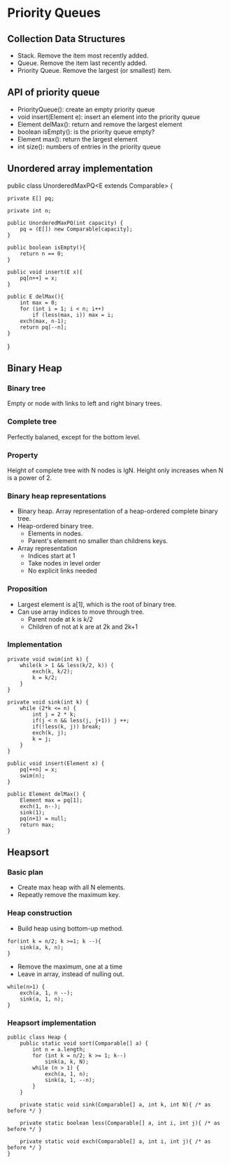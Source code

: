 # Priority Queues

## Collection Data Structures

+ Stack. Remove the item most recently added.
+ Queue. Remove the item last recently added.
+ Priority Queue. Remove the largest (or smallest) item.

## API of priority queue

+ PriorityQueue():	create an empty priority queue
+ void insert(Element e):	insert an element into the priority queue
+ Element delMax():	return and remove the largest element
+ boolean isEmpty(): is the priority queue empty?
+ Element max(): return the largest element
+ int size(): numbers of entries in the priority queue

## Unordered array implementation

public class UnorderedMaxPQ<E extends Comparable<E>> {
	
	private E[] pq; 

	private int n; 

	public UnorderedMaxPQ(int capacity) {
		pq = (E[]) new Comparable[capacity]; 
	}

	public boolean isEmpty(){ 
		return n == 0; 
	}

	public void insert(E x){ 
		pq[n++] = x; 
	}

	public E delMax(){
		int max = 0;
		for (int i = 1; i < n; i++)
			if (less(max, i)) max = i;
		exch(max, n-1);
		return pq[--n];
	}
}

## Binary Heap

### Binary tree

Empty or node with links to left and right binary trees.

### Complete tree

Perfectly balaned, except for the bottom level.

### Property

Height of complete tree with N nodes is lgN. Height only increases when N is a power of 2.

### Binary heap representations

+ Binary heap. Array representation of a heap-ordered complete binary tree.
+ Heap-ordered binary tree.
	- Elements in nodes.
	- Parent's element no smaller than childrens keys.
+ Array representation
	- Indices start at 1
	- Take nodes in level order
	- No explicit links needed

### Proposition

+ Largest element is a[1], which is the root of binary tree.
+ Can use array indices to move through tree.
	- Parent node at k is k/2
	- Children of not at k are at 2k and 2k+1

### Implementation

```
private void swim(int k) {
	while(k > 1 && less(k/2, k)) {
		exch(k, k/2);
		k = k/2;
	}
}

private void sink(int k) {
	while (2*k <= n) {
		int j = 2 * k;
		if(j < n && less(j, j+1)) j ++;
		if(!less(k, j)) break;
		exch(k, j);
		k = j;	
	}
}

public void insert(Element x) {
	pq[++n] = x;
	swim(n);
}

public Element delMax() {
	Element max = pq[1];
	exch(1, n--);
	sink(1);
	pq(n+1) = null;
	return max;
}
```

## Heapsort

### Basic plan

+ Create max heap with all N elements.
+ Repeatly remove the maximum key.

### Heap construction

+ Build heap using bottom-up method.
```
for(int k = n/2; k >=1; k --){
	sink(a, k, n);
}
```

+ Remove the maximum, one at a time
+ Leave in array, instead of nulling out.

```
while(n>1) {
	exch(a, 1, n --);
	sink(a, 1, n);
}
```

### Heapsort implementation

```
public class Heap {
	public static void sort(Comparable[] a) {
		int n = a.length;
		for (int k = n/2; k >= 1; k--)
			sink(a, k, N);
		while (n > 1) {
			exch(a, 1, n);
			sink(a, 1, --n);
		}
	}

	private static void sink(Comparable[] a, int k, int N){ /* as before */ }
	
	private static boolean less(Comparable[] a, int i, int j){ /* as before */ }

	private static void exch(Comparable[] a, int i, int j){ /* as before */ }
}
```
